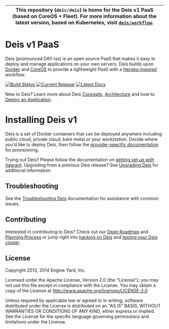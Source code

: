 | This repository (`deis/deis`) is home for the Deis v1 PaaS (based on CoreOS + Fleet). For more information about the latest version, based on Kubernetes, visit [`deis/workflow`](https://github.com/deis/workflow).
|---|

# Deis v1 PaaS

Deis (pronounced DAY-iss) is an open source PaaS that makes it easy to deploy and manage applications on your own servers. Deis builds upon [Docker](http://docker.io/) and [CoreOS](http://coreos.com) to provide a lightweight PaaS with a [Heroku-inspired](http://heroku.com) workflow.

[![Build Status](https://ci.deis.io/buildStatus/icon?job=test-acceptance)](https://ci.deis.io/job/test-acceptance/)
[![Current Release](http://img.shields.io/badge/release-v1.13.2-1eb0fc.svg)](https://github.com/deis/deis/releases/tag/v1.13.2)
[![Latest Docs](http://img.shields.io/badge/docs-latest-fc1e5e.svg)](http://docs.deis.io/en/latest/)

New to Deis?  Learn more about Deis [Concepts](http://docs.deis.io/en/latest/understanding_deis/concepts/), [Architecture](http://docs.deis.io/en/latest/understanding_deis/architecture/) and how to [Deploy an Application](http://docs.deis.io/en/latest/using_deis/deploy-application/).

# Installing Deis v1

Deis is a set of Docker containers that can be deployed anywhere including public cloud, private cloud, bare metal or your workstation. Decide where you'd like to deploy Deis, then follow the [provider-specific documentation](http://docs.deis.io/en/latest/installing_deis/) for provisioning.

Trying out Deis? Please follow the documentation on [getting set up with Vagrant](http://docs.deis.io/en/latest/installing_deis/vagrant/).
Upgrading from a previous Deis release? See [Upgrading Deis](http://docs.deis.io/en/latest/managing_deis/upgrading-deis/) for additional information.

## Troubleshooting

See the [Troubleshooting Deis](http://docs.deis.io/en/latest/troubleshooting_deis/) documentation for
assistance with common issues.

## Contributing

Interested in contributing to Deis?  Check out our [Open Roadmap](http://docs.deis.io/en/latest/roadmap/roadmap/) and [Planning Process](http://docs.deis.io/en/latest/roadmap/planning/) or jump right into [hacking on Deis](http://docs.deis.io/en/latest/contributing/hacking/) and [testing your Deis cluster](http://docs.deis.io/en/latest/contributing/testing/).

## License

Copyright 2013, 2014 Engine Yard, Inc.

Licensed under the Apache License, Version 2.0 (the "License"); you may not use this file except in compliance with the License. You may obtain a copy of the License at <http://www.apache.org/licenses/LICENSE-2.0>

Unless required by applicable law or agreed to in writing, software distributed under the License is distributed on an "AS IS" BASIS, WITHOUT WARRANTIES OR CONDITIONS OF ANY KIND, either express or implied. See the License for the specific language governing permissions and limitations under the License.
